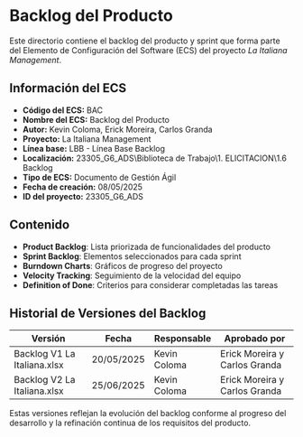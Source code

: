 # Backlog del Producto

Este directorio contiene el backlog del producto y sprint que forma parte del Elemento de Configuración del Software (ECS) del proyecto *La Italiana   Management*.

## Información del ECS

- **Código del ECS:** BAC  
- **Nombre del ECS:** Backlog del Producto  
- **Autor:** Kevin Coloma, Erick Moreira, Carlos Granda
- **Proyecto:** La Italiana   Management  
- **Línea base:** LBB - Línea Base Backlog  
- **Localización:** 23305_G6_ADS\Biblioteca de Trabajo\1. ELICITACION\1.6 Backlog  
- **Tipo de ECS:** Documento de Gestión Ágil  
- **Fecha de creación:** 08/05/2025  
- **ID del proyecto:** 23305_G6_ADS  

## Contenido

- **Product Backlog**: Lista priorizada de funcionalidades del producto
- **Sprint Backlog**: Elementos seleccionados para cada sprint
- **Burndown Charts**: Gráficos de progreso del proyecto
- **Velocity Tracking**: Seguimiento de la velocidad del equipo
- **Definition of Done**: Criterios para considerar completadas las tareas

## Historial de Versiones del Backlog

| Versión | Fecha | Responsable | Aprobado por |
|---------|-------|-------------|--------------|
| Backlog V1 La Italiana.xlsx | 20/05/2025 | Kevin Coloma | Erick Moreira y Carlos Granda |
| Backlog V2 La Italiana.xlsx | 25/06/2025 | Kevin Coloma | Erick Moreira y Carlos Granda |

Estas versiones reflejan la evolución del backlog conforme al progreso del desarrollo y la refinación continua de los requisitos del producto.

